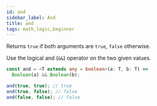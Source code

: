 ```yaml
---
id: and
sidebar_label: And
title: and
tags: math,logic,beginner
---
```


Returns `true` if both arguments are `true`, `false` otherwise.

Use the logical and (`&&`) operator on the two given values.

```ts
const and = <T extends any = boolean>(a: T, b: T) =>
  Boolean(a) && Boolean(b);
```

```ts
and(true, true); // true
and(true, false); // false
and(false, false); // false
```
